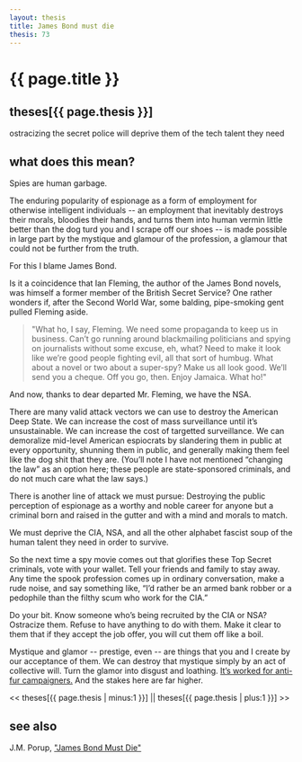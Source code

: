 ```yaml
---
layout: thesis
title: James Bond must die
thesis: 73
---
```


<h1 id="html">{{ page.title }}</h1>

<h2 id="html">theses[{{ page.thesis }}]</h2>

ostracizing the secret police will deprive them of the tech talent they need

<h2 id="html">what does this mean?</h2>

Spies are human garbage.

The enduring popularity of espionage as a form of employment for otherwise intelligent individuals -- an employment that inevitably destroys their morals, bloodies their hands, and turns them into human vermin little better than the dog turd you and I scrape off our shoes -- is made possible in large part by the mystique and glamour of the profession, a glamour that could not be further from the truth.

For this I blame James Bond.

Is it a coincidence that Ian Fleming, the author of the James Bond novels, was himself a former member of the British Secret Service? One rather wonders if, after the Second World War, some balding, pipe-smoking gent pulled Fleming aside.

<blockquote>
<p>
"What ho, I say, Fleming. We need some propaganda to keep us in business. Can’t go running around blackmailing politicians and spying on journalists without some excuse, eh, what? Need to make it look like we’re good people fighting evil, all that sort of humbug. What about a novel or two about a super-spy? Make us all look good. We’ll send you a cheque. Off you go, then. Enjoy Jamaica. What ho!"
</p>
</blockquote>

And now, thanks to dear departed Mr. Fleming, we have the NSA.

There are many valid attack vectors we can use to destroy the American Deep State. We can increase the cost of mass surveillance until it’s unsustainable. We can increase the cost of targetted surveillance. We can demoralize mid-level American espiocrats by slandering them in public at every opportunity, shunning them in public, and generally making them feel like the dog shit that they are. (You’ll note I have not mentioned “changing the law” as an option here; these people are state-sponsored criminals, and do not much care what the law says.)

There is another line of attack we must pursue: Destroying the public perception of espionage as a worthy and noble career for anyone but a criminal born and raised in the gutter and with a mind and morals to match.

We must deprive the CIA, NSA, and all the other alphabet fascist soup of the human talent they need in order to survive.

So the next time a spy movie comes out that glorifies these Top Secret criminals, vote with your wallet. Tell your friends and family to stay away. Any time the spook profession comes up in ordinary conversation, make a rude noise, and say something like, “I’d rather be an armed bank robber or a pedophile than the filthy scum who work for the CIA.”

Do your bit. Know someone who’s being recruited by the CIA or NSA? Ostracize them. Refuse to have anything to do with them. Make it clear to them that if they accept the job offer, you will cut them off like a boil.

Mystique and glamor -- prestige, even -- are things that you and I create by our acceptance of them. We can destroy that mystique simply by an act of collective will. Turn the glamor into disgust and loathing. [It’s worked for anti-fur campaigners.](http://www.glamourmagazine.co.uk/article/made-in-chelsea-lucy-watson-in-peta-anti-fur-advert-2014) And the stakes here are far higher.

\<\< theses[{{ page.thesis | minus:1 }}]  ||  theses[{{ page.thesis | plus:1 }}] \>\>

<h2 id="html">see also</h2>

J.M. Porup, ["James Bond Must Die"](https://medium.com/@toholdaquill/james-bond-must-die-daab3c8d0aef)

